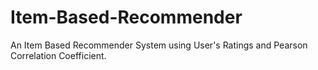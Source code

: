 # Item-Based-Recommender
An Item Based Recommender System using User's Ratings and Pearson Correlation Coefficient.
